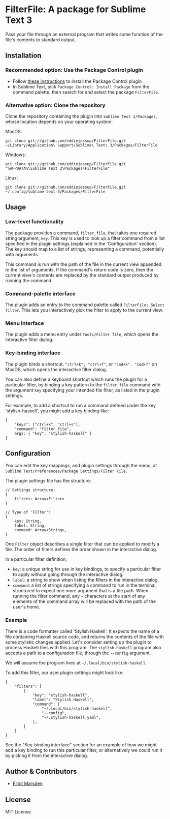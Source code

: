 # FilterFile: A package for Sublime Text 3

Pass your file through an external program that writes some function of the file's contents to standard output.

## Installation

### Recommended option: Use the Package Control plugin

- Follow [these instructions](http://wbond.net/sublime_packages/package_control) to install the Package Control plugin
- In Sublime Text, pick `Package Control: Install Package` from the command palette, then search for and select the package `FilterFile`.

### Alternative option: Clone the repository

Clone the repository containing the plugin into `Sublime Text 3/Packages`, whose location depends on your operating system:

MacOS:

`git clone git://github.com/eddiejessup/FilterFile.git ~/Library/Application\ Support/Sublime\ Text\ 3/Packages/FilterFile`

Windows:

`git clone git://github.com/eddiejessup/FilterFile.git "%APPDATA%\Sublime Text 3\Packages\FilterFile"`

Linux:

`git clone git://github.com/eddiejessup/FilterFile.git ~/.config/sublime-text-3/Packages/FilterFile`

## Usage

### Low-level functionality

The package provides a command, `filter_file`, that takes one required string argument, `key`. This key is used to look up a filter command from a list specified in the plugin settings (explained in the 'Configuration' section). The key should map to a list of strings, representing a command, potentially with arguments.

This command is run with the path of the file in the current view appended to the list of arguments. If the command's return code is zero, then the current view's contents are replaced by the standard output produced by running the command.

### Command-palette interface

The plugin adds an entry to the command palette called `FilterFile: Select filter`. This lets you interactively pick the filter to apply to the current view.

### Menu interface

The plugin adds a menu entry under `Tools/Filter file`, which opens the interactive filter dialog.

### Key-binding interface

The plugin binds a shortcut, `"ctrl+k", "ctrl+f"`, or `"cmd+k", "cmd+f"` on MacOS, which opens the interactive filter dialog.

You can also define a keyboard shortcut which runs the plugin for a particular filter, by binding a key pattern to the `filter_file` command with the argument `key` specifying your intended file filter, as listed in the plugin settings.

For example, to add a shortcut to run a command defined under the key 'stylish-haskell', you might add a key binding like:

```
{
    "keys": ["ctrl+k", "ctrl+s"],
    "command": "filter_file",
    args: { "key": "stylish-haskell" }
}
```

## Configuration

You can edit the key mappings, and plugin settings through the menu, at `Sublime Text/Preferences/Package Settings/Filter File`.

The plugin settings file has the structure:

```
// Settings structure:
{
    filters: Array<Filter>
}

// Type of 'Filter':
{
    key: String,
    label: String,
    command: Array<String>,
}
```

One `Filter` object describes a single filter that can be applied to modify a file. The order of filters defines the order shown in the interactive dialog.

In a particular filter definition,

- `key`: a unique string for use in key bindings, to specify a particular filter to apply without going through the interactive dialog.
- `label`: a string to show when listing the filters in the interactive dialog.
- `command`: a list of strings specifying a command to run in the terminal, structured to expect one more argument that is a file path. When running the filter command, any `~` characters at the start of any elements of the command array will be replaced with the path of the user's home.

### Example

There is a code formatter called 'Stylish Haskell'. It expects the name of a file containing Haskell source code, and returns the contents of the file with some stylistic changes applied. Let's consider setting up the plugin to process Haskell files with this program. The `stylish-haskell` program also accepts a path to a configuration file, through the `--config` argument.

We will assume the program lives at `~/.local/bin/stylish-haskell`.

To add this filter, our user plugin settings might look like:

```
{
    "filters": [
        {
            "key": "stylish-haskell",
            "label": "Stylish Haskell",
            "command": [
                "~/.local/bin/stylish-haskell",
                "--config",
                "~/.stylish-haskell.yaml",
            ],
        }
    ]
}
```

See the "Key-binding interface" section for an example of how we might add a key binding to run this particular filter, or alternatively we could run it by picking it from the interactive dialog.

## Author & Contributors

- [Elliot Marsden](https://github.com/eddiejessup)

## License

MIT License
